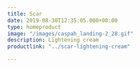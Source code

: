 ```yaml
---
title: Scar
date: 2019-08-30T12:35:05.000+00:00
type: homeproduct
image: "/images/caspah_landing-2_28.gif"
description: Lightening cream
productlink: "../scar-lightening-cream"

---
```

